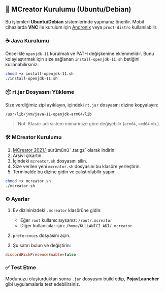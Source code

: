 ## 🔧 MCreator Kurulumu (Ubuntu/Debian)

Bu işlemleri **Ubuntu/Debian** sistemlerinde yapmanız önerilir. Mobil cihazlarda **VNC** ile kurulum için [Andronix](https://andronix.app) veya `proot-distro` kullanılabilir.

### ☕ Java Kurulumu

Öncelikle `openjdk-11` kurulmalı ve PATH değişkenine eklenmelidir. Bunu kolaylaştırmak için size sağlanan `install-openjdk-11.sh` betiğini kullanabilirsiniz:

```bash
chmod +x install-openjdk-11.sh
./install-openjdk-11.sh
```

### 📦 rt.jar Dosyasını Yükleme

Size verdiğimiz zipi ayıklayın, içindeki `rt.jar` dosyasını dizine kopyalayın:

```
/usr/lib/jvm/java-11-openjdk-arm64/lib
```

> Not: Klasör adı sistem mimarinize göre değişebilir (`arm64`, `amd64` vb.).

### 🛠️ MCreator Kurulumu

1. [MCreator 2021.1]([https://mcreator.net/download](https://mcreator.net/download/2021-1)) sürümünü `.tar.gz` olarak indirin.
2. Arşivi çıkartın.
3. İçindeki `mcreator.sh` dosyasını silin.
4. Size verilen yeni `mcreator.sh` dosyasını bu klasöre yerleştirin.
5. Terminalde bu dizine gidin ve çalıştırılabilir yapın:

```bash
chmod +x mcreator.sh
./mcreator.sh
```

### ⚙️ Ayarlar

1. Ev dizininizdeki `.mcreator` klasörüne gidin:

   * Eğer `root` kullanıcısıysanız: `/root/.mcreator`
   * Diğer kullanıcılar için: `/home/KULLANICI_ADI/.mcreator`
2. `preferences` dosyasını açın.
3. Şu satırı bulun ve değiştirin:

```ini
discordRichPresenceEnable=false
```

### ✅ Test Etme

Modunuzu oluşturduktan sonra `.jar` dosyasını build edip, **PojavLauncher** gibi uygulamalarla test edebilirsiniz.

